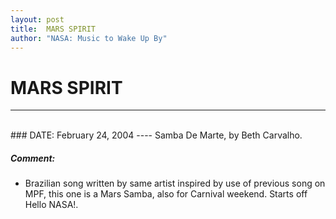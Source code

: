 ```yaml
---
layout: post
title:  MARS SPIRIT
author: "NASA: Music to Wake Up By"
---
```


# MARS SPIRIT
----
<br/>
### DATE: February 24, 2004
----
Samba De Marte, by Beth Carvalho.

##### Comment:
* Brazilian song written by same artist inspired by use of previous song on MPF, this one is a Mars Samba, also for Carnival weekend. Starts off Hello NASA!.
